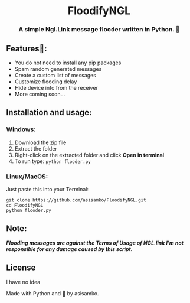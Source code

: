 <h1 align="center">FloodifyNGL</h1>
<h3 align="center">A simple Ngl.Link message flooder written in Python. 💌</h3>

## Features👀:
- You do not need to install any pip packages
- Spam random generated messages
- Create a custom list of messages
- Customize flooding delay
- Hide device info from the receiver
- More coming soon...

## Installation and usage:

### Windows:
1. Download the zip file
2. Extract the folder
3. Right-click on the extracted folder and click **Open in terminal**
4. To run type: ```python flooder.py```

### Linux/MacOS:
Just paste this into your Terminal:
```
git clone https://github.com/asisamko/FloodifyNGL.git
cd FloodifyNGL
python flooder.py
```

## Note:
**_Flooding messages are against the Terms of Usage of NGL.link
I'm not responsible for any damage caused by this script._**

## License
I have no idea

Made with Python and 💖 by asisamko.
